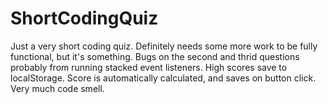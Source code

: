 # ShortCodingQuiz

Just a very short coding quiz. Definitely needs some more work
to be fully functional, but it's something. Bugs on the second and thrid questions
probably from running stacked event listeners. High scores save to localStorage.
Score is automatically calculated, and saves on button click. Very much code smell.